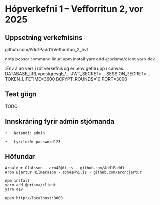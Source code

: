 # Hópverkefni 1 – Vefforritun 2, vor 2025

## Uppsetning verkefnisins

   github.com/Add1Padd1/Vefforritun_2_hv1

   nota þessar command línur:
   npm install
   yarn add @prisma/client
   yarn dev

   .Env á að vera í rót verkefnis og er .env gefið upp í canvas.
   DATABASE_URL=postgresql://...
    JWT_SECRET=...
    SESSION_SECRET=...
    TOKEN_LIFETIME=3600
    BCRYPT_ROUNDS=10
    PORT=3000

## Test gögn

TODO

## Innskráning fyrir admin stjórnanda
	•	Notandi: admin

	•	Lykilorð: password123


## Höfundar
    Arnaldur Ólafsson - aro42@hi.is - github.com/Add1Padd1
    Aron Bjartur Hilmarsson - abh41@hi.is - github.com/aronbjartur

```
npm install
yarn add @prisma/client
yarn dev
```

```
open http://localhost:3000
```
